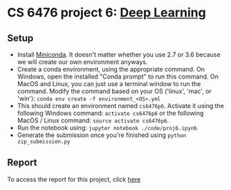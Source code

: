 # CS 6476 project 6: [Deep Learning](https://www.cc.gatech.edu/~hays/compvision2018/proj6/)

## Setup
- Install [Miniconda](https://conda.io/miniconda). It doesn't matter whether you use 2.7 or 3.6 because we will create our own environment anyways.
- Create a conda environment, using the appropriate command. On Windows, open the installed "Conda prompt" to run this command. On MacOS and Linux, you can just use a terminal window to run the command. Modify the command based on your OS ('linux', 'mac', or 'win'): `conda env create -f environment_<OS>.yml`
- This should create an environment named `cs6476p6`. Activate it using the following Windows command: `activate cs6476p6` or the following MacOS / Linux command: `source activate cs6476p6`.
- Run the notebook using: `jupyter notebook ./code/proj6.ipynb`
- Generate the submission once you're finished using `python zip_submission.py`

## Report
To access the report for this project, click [here](https://github.com/frafiei3/CS6476-Computer-Vision/blob/master/Project%206/proj6/html/Report.md)
